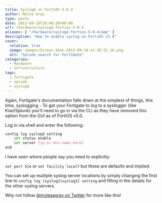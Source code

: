 ```yaml
---
title: Syslogd on FortiOS 5.0.4
author: Myles Gray
type: posts
date: 2013-09-18T19:49:28+00:00
url: /hardware/syslogd-fortios-5-0-4
aliases: [ "/hardware/syslogd-fortios-5-0-4/amp" ]
description: "How to enable syslog on FortiOS v5.0"
cover:
  relative: true
  image: images/Screen-Shot-2013-09-18-at-20.51.16.png
  alt: "Splunk search for FortiGate"
categories:
  - Hardware
  - Infrastructure
tags:
  - fortigate
  - splunk
  - syslogd
---
```


Again, Fortigate's documentation falls down at the simplest of things, this time, syslogging - To get your Fortigate to log to a syslogger (like Kiwi/Splunk) you'll need to go in via the CLI as they have removed this option from the GUI as of FortiOS v5.0.

Log in via shell and enter the following:

```sh
config log syslogd setting
    set status enable
    set server [ip.or.dns-name.here]
end
```

I have seen where people say you need to explicitly:

`set port 514` or `set facility local7` but these are defaults and implied.

You can set up multiple syslog server locations by simply changing the first line to `config log [syslog2|syslog3] setting` and filling in the details for the other syslog servers.

Why not follow [@mylesagray on Twitter][2] for more like this!

 [1]: images/Screen-Shot-2013-09-18-at-20.51.16.png
 [2]: https://twitter.com/mylesagray